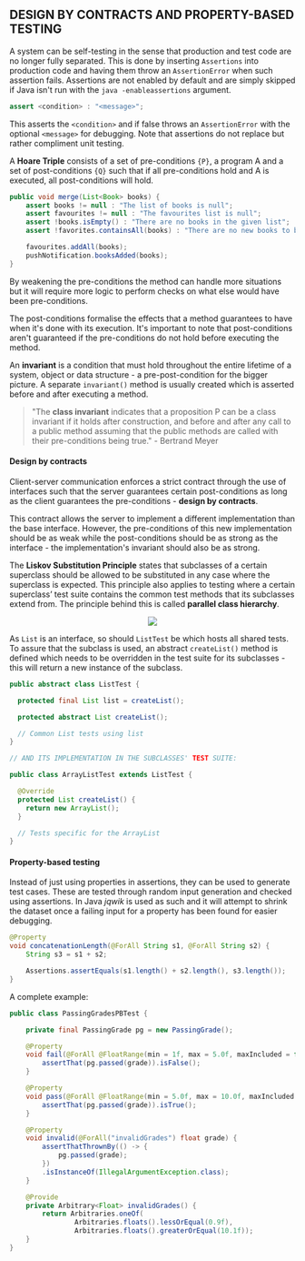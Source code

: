 ## **DESIGN BY CONTRACTS AND PROPERTY-BASED TESTING**

A system can be self-testing in the sense that production and test code are no longer fully separated. This is done by inserting `Assertions` into production code and having them throw an `AssertionError` when such assertion fails. Assertions are not enabled by default and are simply skipped if Java isn't run with the `java -enableassertions` argument.

```Java
assert <condition> : "<message>";
```

This asserts the `<condition>` and if false throws an `AssertionError` with the optional `<message>` for debugging. Note that assertions do not replace but rather compliment unit testing.

A **Hoare Triple** consists of a set of pre-conditions `{P}`, a program A and a set of post-conditions `{Q}` such that if all pre-conditions hold and A is executed, all post-conditions will hold.

```Java
public void merge(List<Book> books) {
    assert books != null : "The list of books is null";
    assert favourites != null : "The favourites list is null";
    assert !books.isEmpty() : "There are no books in the given list";
    assert !favorites.containsAll(books) : "There are no new books to be added";

    favourites.addAll(books);
    pushNotification.booksAdded(books);
}
```

By weakening the pre-conditions the method can handle more situations but it will require more logic to perform checks on what else would have been pre-conditions.

The post-conditions formalise the effects that a method guarantees to have when it's done with its execution. It's important to note that post-conditions aren't guaranteed if the pre-conditions do not hold before executing the method.

An **invariant** is a condition that must hold throughout the entire lifetime of a system, object or data structure - a pre-post-condition for the bigger picture. A separate `invariant()` method is usually created which is asserted before and after executing a method.

> "The **class invariant** indicates that a proposition P can be a class invariant if it holds after construction, and before and after any call to a public method assuming that the public methods are called with their pre-conditions being true." - Bertrand Meyer

#### Design by contracts
Client-server communication enforces a strict contract through the use of interfaces such that the server guarantees certain post-conditions as long as the client guarantees the pre-conditions - **design by contracts**.

This contract allows the server to implement a different implementation than the base interface. However, the pre-conditions of this new implementation should be as weak while the post-conditions should be as strong as the interface - the implementation's invariant should also be as strong.

The **Liskov Substitution Principle** states that subclasses of a certain superclass should be allowed to be substituted in any case where the superclass is expected. This principle also applies to testing where a certain superclass’ test suite contains the common test methods that its subclasses extend from. The principle behind this is called **parallel class hierarchy**.

<div align="center"><img src="https://sttp.site/chapters/testing-techniques/img/design-by-contracts/examples/parallel_architecture.svg"></div>

As `List` is an interface, so should `ListTest` be which hosts all shared tests. To assure that the subclass is used, an abstract `createList()` method is defined which needs to be overridden in the test suite for its subclasses - this will return a new instance of the subclass.
```Java
public abstract class ListTest {

  protected final List list = createList();

  protected abstract List createList();

  // Common List tests using list
}

// AND ITS IMPLEMENTATION IN THE SUBCLASSES' TEST SUITE:

public class ArrayListTest extends ListTest {

  @Override
  protected List createList() {
    return new ArrayList();
  }

  // Tests specific for the ArrayList
}
```

#### Property-based testing
Instead of just using properties in assertions, they can be used to generate test cases. These are tested through random input generation and checked using assertions. In Java *jqwik* is used as such and it will attempt to shrink the dataset once a failing input for a property has been found for easier debugging.

```Java
@Property
void concatenationLength(@ForAll String s1, @ForAll String s2) {
	String s3 = s1 + s2;

    Assertions.assertEquals(s1.length() + s2.length(), s3.length());
}
```

A complete example:
```Java
public class PassingGradesPBTest {

    private final PassingGrade pg = new PassingGrade();

    @Property
    void fail(@ForAll @FloatRange(min = 1f, max = 5.0f, maxIncluded = false) float grade) {
        assertThat(pg.passed(grade)).isFalse();
    }

    @Property
    void pass(@ForAll @FloatRange(min = 5.0f, max = 10.0f, maxIncluded = true) float grade) {
        assertThat(pg.passed(grade)).isTrue();
    }

    @Property
    void invalid(@ForAll("invalidGrades") float grade) {
        assertThatThrownBy(() -> {
            pg.passed(grade);
        })
        .isInstanceOf(IllegalArgumentException.class);
    }

    @Provide
    private Arbitrary<Float> invalidGrades() {
        return Arbitraries.oneOf(
                Arbitraries.floats().lessOrEqual(0.9f),
                Arbitraries.floats().greaterOrEqual(10.1f));
    }
}
```
